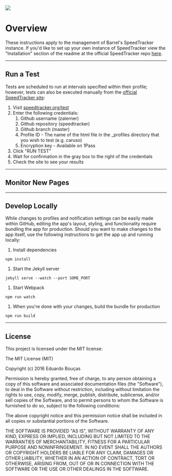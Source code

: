 <img src="https://s12.postimg.org/5f5867zil/Screen_Shot_2016_11_23_at_4_39_41_PM.png">

# Overview

These instructions apply to the management of Barrel's SpeedTracker instance. If you'd like to set up your own instance of SpeedTracker view the "Installation" section of the readme at the official SpeedTracker repo [here](https://github.com/speedtracker/speedtracker/).

---

## Run a Test

Tests are scheduled to run at intervals specified within their profile; however, tests can also be executed manually from the [official SpeedTracker site](https://speedtracker.org/test):

1. Visit [speedtracker.org/test](https://speedtracker.org/test)
1. Enter the following credentials:
    1. Github username (zalerner)
    1. Github repository (speedtracker)
    1. Github branch (master)
    1. Profile ID - The name of the html file in the \_profiles directory that you wish to test (e.g. caruso)
    1. Encryption key - Available on 1Pass
1. Click "RUN TEST"
1. Wait for confirmation in the gray box to the right of the credentials
1. Check the site to see your results

---

## Monitor New Pages
---

## Develop Locally

While changes to profiles and notification settings can be easily made within GitHub, editing the app's layout, styling, and functionality require bundling the app for production. Should you want to make changes to the app itself, use the following instructions to get the app up and running locally:

1. Install dependencies

  ```
  npm install
  ```
  
1. Start the Jekyll server

  ```
  jekyll serve --watch --port SOME_PORT
  ```
  
1. Start Webpack

  ```
  npm run watch
  ```

1. When you're done with your changes, build the bundle for production

  ```
  npm run build
  ```
  
---

## License

This project is licensed under the MIT license:

The MIT License (MIT)

Copyright (c) 2016 Eduardo Bouças

Permission is hereby granted, free of charge, to any person obtaining a copy
of this software and associated documentation files (the "Software"), to deal
in the Software without restriction, including without limitation the rights
to use, copy, modify, merge, publish, distribute, sublicense, and/or sell
copies of the Software, and to permit persons to whom the Software is
furnished to do so, subject to the following conditions:

The above copyright notice and this permission notice shall be included in all
copies or substantial portions of the Software.

THE SOFTWARE IS PROVIDED "AS IS", WITHOUT WARRANTY OF ANY KIND, EXPRESS OR
IMPLIED, INCLUDING BUT NOT LIMITED TO THE WARRANTIES OF MERCHANTABILITY,
FITNESS FOR A PARTICULAR PURPOSE AND NONINFRINGEMENT. IN NO EVENT SHALL THE
AUTHORS OR COPYRIGHT HOLDERS BE LIABLE FOR ANY CLAIM, DAMAGES OR OTHER
LIABILITY, WHETHER IN AN ACTION OF CONTRACT, TORT OR OTHERWISE, ARISING FROM,
OUT OF OR IN CONNECTION WITH THE SOFTWARE OR THE USE OR OTHER DEALINGS IN THE
SOFTWARE.
